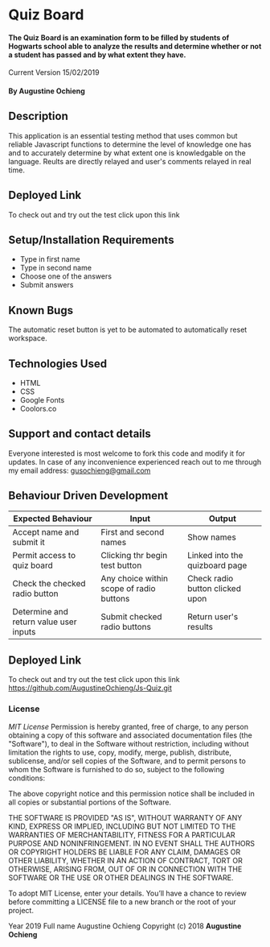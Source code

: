 # Quiz Board
#### The Quiz Board is an examination form to be filled by students of Hogwarts school able to analyze the results and determine whether or not a student has passed and by what extent they have.
Current Version 15/02/2019

#### By **Augustine Ochieng**

## Description
This application is an essential testing method that uses common but reliable Javascript functions to determine the level of knowledge one has and to accurately determine by what extent one is knowledgable on the language. Reults are directly relayed and user's comments relayed in real time.

## Deployed Link
To check out and try out the test click upon this link

## Setup/Installation Requirements
* Type in first name
* Type in second name
* Choose one of the answers
* Submit answers

## Known Bugs
The automatic reset button is yet to be automated to automatically reset workspace.

## Technologies Used
* HTML
* CSS
* Google Fonts
* Coolors.co

## Support and contact details
Everyone interested is most welcome to fork this code and modify it for updates. In case of any inconvenience experienced reach out to me through my email address: gusochieng@gmail.com

## Behaviour Driven Development

| Expected Behaviour     | Input                    | Output                 |
|------------------------|--------------------------|------------------------|
| Accept name and submit it| First and second names | Show names             |
| Permit access to quiz board| Clicking thr begin test button| Linked into the quizboard page|
| Check the checked radio button| Any choice within scope of radio buttons| Check radio button clicked upon|
| Determine and return value user inputs| Submit checked radio buttons| Return user's results|

## Deployed Link
To check out and try out the test click upon this link  https://github.com/AugustineOchieng/Js-Quiz.git

### License
*MIT License*
Permission is hereby granted, free of charge, to any person obtaining a copy of this software and associated documentation files (the "Software"), to deal in the Software without restriction, including without limitation the rights to use, copy, modify, merge, publish, distribute, sublicense, and/or sell copies of the Software, and to permit persons to whom the Software is furnished to do so, subject to the following conditions:

The above copyright notice and this permission notice shall be included in all copies or substantial portions of the Software.

THE SOFTWARE IS PROVIDED "AS IS", WITHOUT WARRANTY OF ANY KIND, EXPRESS OR IMPLIED, INCLUDING BUT NOT LIMITED TO THE WARRANTIES OF MERCHANTABILITY, FITNESS FOR A PARTICULAR PURPOSE AND NONINFRINGEMENT. IN NO EVENT SHALL THE AUTHORS OR COPYRIGHT HOLDERS BE LIABLE FOR ANY CLAIM, DAMAGES OR OTHER LIABILITY, WHETHER IN AN ACTION OF CONTRACT, TORT OR OTHERWISE, ARISING FROM, OUT OF OR IN CONNECTION WITH THE SOFTWARE OR THE USE OR OTHER DEALINGS IN THE SOFTWARE.

To adopt MIT License, enter your details. You’ll have a chance to review before committing a LICENSE file to a new branch or the root of your project.

Year
2019
Full name
Augustine Ochieng
Copyright (c) 2018 **Augustine Ochieng**
